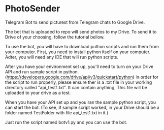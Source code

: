 # PhotoSender
Telegram Bot to send  picturest from Telegram chats to Google Drive.


The bot that is uploaded to repo will send photos to my Drive. To send it to Drive of your choosing, follow the tutorial bellow.


To use the bot, you will have to download puthon scripts and run them from your computer.
First, you need to install python itself on your computer. Adter, you will need any IDE that will run python scripts.

After you have your environment set up, you'll need to turn on your Drive API and run sample script in python.(https://developers.google.com/drive/api/v3/quickstart/python)
In order for the script to run properly, please ensure ther is a .txt file in your working directory called "api_test1.txt". It can contain anything, This file will be uploaded to your drive as a test.

When you have your API set up and you ran the sample python script, you can start the bot. (To see, if sample script worked, in your Drive should be a folder named TestFolder with file api_test1.txt in it.)

Just run the script named botv1.py and you can use the bot.
